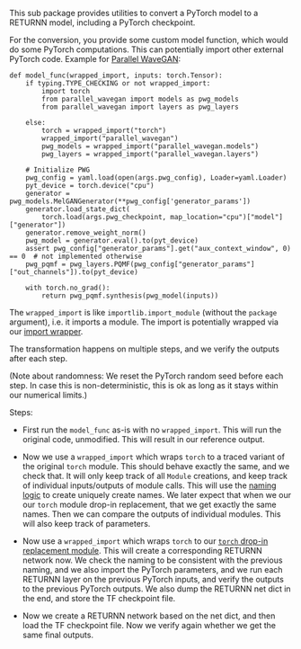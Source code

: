 This sub package provides utilities to convert
a PyTorch model
to a RETURNN model,
including a PyTorch checkpoint.

For the conversion, you provide some custom model function,
which would do some PyTorch computations.
This can potentially import other external PyTorch code.
Example for [Parallel WaveGAN](https://github.com/kan-bayashi/ParallelWaveGAN):

```
def model_func(wrapped_import, inputs: torch.Tensor):
    if typing.TYPE_CHECKING or not wrapped_import:
        import torch
        from parallel_wavegan import models as pwg_models
        from parallel_wavegan import layers as pwg_layers

    else:
        torch = wrapped_import("torch")
        wrapped_import("parallel_wavegan")
        pwg_models = wrapped_import("parallel_wavegan.models")
        pwg_layers = wrapped_import("parallel_wavegan.layers")

    # Initialize PWG
    pwg_config = yaml.load(open(args.pwg_config), Loader=yaml.Loader)
    pyt_device = torch.device("cpu")
    generator = pwg_models.MelGANGenerator(**pwg_config['generator_params'])
    generator.load_state_dict(
        torch.load(args.pwg_checkpoint, map_location="cpu")["model"]["generator"])
    generator.remove_weight_norm()
    pwg_model = generator.eval().to(pyt_device)
    assert pwg_config["generator_params"].get("aux_context_window", 0) == 0  # not implemented otherwise
    pwg_pqmf = pwg_layers.PQMF(pwg_config["generator_params"]["out_channels"]).to(pyt_device)

    with torch.no_grad():
        return pwg_pqmf.synthesis(pwg_model(inputs))
```

The `wrapped_import` is like `importlib.import_module`
(without the `package` argument),
i.e. it imports a module.
The import is potentially wrapped
via our [import wrapper](../import_wrapper).

The transformation happens on multiple steps,
and we verify the outputs after each step.

(Note about randomness:
We reset the PyTorch random seed before each step.
In case this is non-deterministic,
this is ok as long as it stays within our numerical limits.)

Steps:

* First run the `model_func` as-is with no `wrapped_import`.
  This will run the original code, unmodified.
  This will result in our reference output.

* Now we use a `wrapped_import` which wraps `torch`
  to a traced variant of the original `torch` module.
  This should behave exactly the same,
  and we check that.
  It will only keep track of all `Module` creations,
  and keep track of individual inputs/outputs of module calls.
  This will use the [naming logic](../naming)
  to create uniquely create names.
  We later expect that when we our our `torch` module drop-in replacement,
  that we get exactly the same names.
  Then we can compare the outputs of individual modules.
  This will also keep track of parameters.

* Now use a `wrapped_import` which wraps `torch` 
  to our [`torch` drop-in replacement module](../torch).
  This will create a corresponding RETURNN network now.
  We check the naming to be consistent with the previous naming,
  and we also import the PyTorch parameters,
  and we run each RETURNN layer on the previous PyTorch inputs,
  and verify the outputs to the previous PyTorch outputs.
  We also dump the RETURNN net dict in the end,
  and store the TF checkpoint file.

* Now we create a RETURNN network based on the net dict,
  and then load the TF checkpoint file.
  Now we verify again whether we get the same final outputs.
